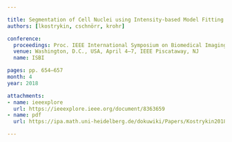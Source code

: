 ```yaml
---

title: Segmentation of Cell Nuclei using Intensity-based Model Fitting and Sequential Convex Programming
authors: [lkostrykin, cschnörr, krohr]

conference:
  proceedings: Proc. IEEE International Symposium on Biomedical Imaging
  venue: Washington, D.C., USA, April 4–7, IEEE Piscataway, NJ
  name: ISBI

pages: pp. 654–657
month: 4
year: 2018

attachments:
- name: ieeexplore
  url: https://ieeexplore.ieee.org/document/8363659
- name: pdf
  url: https://ipa.math.uni-heidelberg.de/dokuwiki/Papers/Kostrykin2018aa.pdf

---
```

